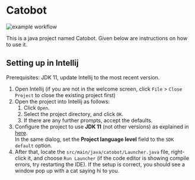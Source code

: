 # Catobot
![example workflow](https://github.com/ziqing26/ip/actions/workflows/main.yml/badge.svg)

This is a java project named Catobot. Given below are instructions on how to use it.

## Setting up in Intellij

Prerequisites: JDK 11, update Intellij to the most recent version.

1. Open Intellij (if you are not in the welcome screen, click `File` > `Close Project` to close the existing project first)
1. Open the project into Intellij as follows:
   1. Click `Open`.
   1. Select the project directory, and click `OK`.
   1. If there are any further prompts, accept the defaults.
1. Configure the project to use **JDK 11** (not other versions) as explained in [here](https://www.jetbrains.com/help/idea/sdk.html#set-up-jdk).<br>
   In the same dialog, set the **Project language level** field to the `SDK default` option.
3. After that, locate the `src/main/java/catobot/Launcher.java` file, right-click it, and choose `Run Launcher` (if the code editor is showing compile errors, try restarting the IDE). If the setup is correct, you should see a window pop up with a cat saying hi to you.